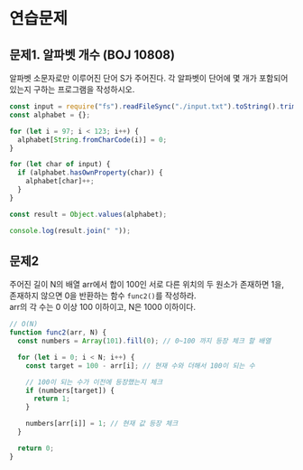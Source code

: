 # 연습문제

## 문제1. 알파벳 개수 (BOJ 10808)

알파벳 소문자로만 이루어진 단어 S가 주어진다. 각 알파벳이 단어에 몇 개가 포함되어 있는지 구하는 프로그램을 작성하시오.

```js
const input = require("fs").readFileSync("./input.txt").toString().trim();
const alphabet = {};

for (let i = 97; i < 123; i++) {
  alphabet[String.fromCharCode(i)] = 0;
}

for (let char of input) {
  if (alphabet.hasOwnProperty(char)) {
    alphabet[char]++;
  }
}

const result = Object.values(alphabet);

console.log(result.join(" "));
```

## 문제2

주어진 길이 N의 배열 arr에서 합이 100인 서로 다른 위치의 두 원소가 존재하면 1을,  
존재하지 않으면 0을 반환하는 함수 `func2()`를 작성하라.  
arr의 각 수는 0 이상 100 이하이고, N은 1000 이하이다.

```js
// O(N)
function func2(arr, N) {
  const numbers = Array(101).fill(0); // 0~100 까지 등장 체크 할 배열

  for (let i = 0; i < N; i++) {
    const target = 100 - arr[i]; // 현재 수와 더해서 100이 되는 수

    // 100이 되는 수가 이전에 등장했는지 체크
    if (numbers[target]) {
      return 1;
    }

    numbers[arr[i]] = 1; // 현재 값 등장 체크
  }

  return 0;
}
```
